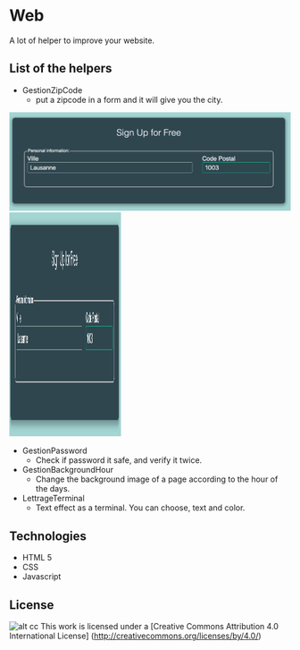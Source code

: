 # Web
A lot of helper to improve your website.

List of the helpers
------- 
* GestionZipCode
   * put a zipcode in a form and it will give you the city.
   

![ZipCode](https://github.com/dianedelallee/Web/blob/master/images/zipcode.png)
<img src="https://github.com/dianedelallee/Web/blob/master/images/zipcode.png" data-canonical-src="https://github.com/dianedelallee/Web/blob/master/images/zipcode.png" width="200" height="400" />


* GestionPassword
   * Check if password it safe, and verify it twice.
* GestionBackgroundHour
   * Change the background image of a page according to the hour of the days.
* LettrageTerminal
   * Text effect as a terminal. You can choose, text and color.
   
Technologies   
-------

* HTML 5
* CSS
* Javascript

License
-------
![alt cc](https://licensebuttons.net/l/by/3.0/88x31.png)
This work is licensed under a [Creative Commons Attribution 4.0 International License] (http://creativecommons.org/licenses/by/4.0/)
